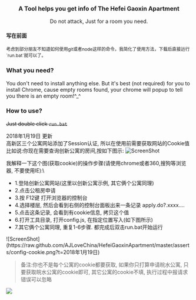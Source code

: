 <p align="center" style='font-size:16px;'><b>A Tool helps you get info of The Hefei Gaoxin Apartment</b></p>
<p align="center">Do not attack, Just for a room you need.</p>

#### 写在前面
<p style="font-size:12px;">考虑到部分朋友不知道如何使用git或者node这样的命令，我简化了使用方法，下载后直接运行`run.bat`就可以了。</p>

### What you need?
You don't need to install anything else.
But it's best (not required) for you to install Chrome, cause empty rooms found, your chrome will popup to tell you there is an empty room!^_^

### How to use?
<strike>Just double click `run.bat`</strike>


2018年1月19日 更新\
高新区三个公寓网站添加了Session认证, 所以在使用前需要获取网站的Cookie值\
比如说:你现在需要查询创新公寓的房间,按如下图示:
![ScreenShot](https://raw.github.com/AJLoveChina/HefeiGaoxinApartment/master/asserts/cookie.png?t=2018年1月19日)

我解释一下这个图(获取cookie)的操作步骤(请使用chrome或者360,搜狗等浏览器, 不要使用IE):\
<ul>
<li>1.登陆创新公寓网站(这里以创新公寓示例, 其它俩个公寓同理)</li>
<li>2.点击公租房申请</li>
<li>3.按 F12键 打开浏览器的控制台</li>
<li>4.选择楼层, 然后会看到右侧的控制台面板出来一条记录 apply.do?.xxxx....</li>
<li>5.点击这条记录, 会看到有cookie信息, 拷贝这个值</li>
<li>6.打开工具目录, 打开config.js, 在指定位置写入(如下图所示)</li>
<li>7.其它俩个公寓同理, 重复1-6步骤. 都完成后双击run.bat开始运行</li>
</ul>
![ScreenShot](https://raw.github.com/AJLoveChina/HefeiGaoxinApartment/master/asserts/config-cookie.png?t=2018年1月19日)


>备注:你也不是每个公寓的cookie都要获取, 如果你只打算申请皖水公寓, 只要获取皖水公寓的cookie即可, 其它公寓的cookie不填, 执行过程中报请求错误可以忽略

[![](http://i.imgur.com/5RHR6Ku.png)](http://hejie.nigeerhuo.com)
